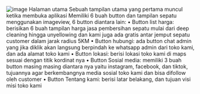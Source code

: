 ![image](https://github.com/user-attachments/assets/ef9f8b34-455c-4ad8-9483-7bab50cbb4bb)
Halaman utama
Sebuah tampilan utama yang pertama muncul ketika membuka aplikasi Memiliki 6 buah
button dan tampilan sepatu menggunakan imageview, 6 button diantara lain:
• Button list harga: berisikan 6 buah tampilan harga jasa pembersihan sepatu mulai
dari deep cleaning hingga unyellowing dan kami juga ada gratis antar jemput sepatu
customer dalam jarak radius 5KM
• Button hubungi: ada button chat admin yang jika diklik akan langsung berpindah ke
whatsapp admin dari toko kami, dan ada alamat toko kami
• Button lokasi: berisi lokasi toko kami di maps sesuai dengan titik kordinat nya
• Button Sosial media: memiliki 3 buah button masing masing diantara nya yaitu
instagram, facebook, dan tiktok, tujuannya agar berkembangnya media sosial toko
kami dan bisa difollow oleh customer
• Button Tentang kami: berisi latar belakang, dan tujuan visi misi toko kami
